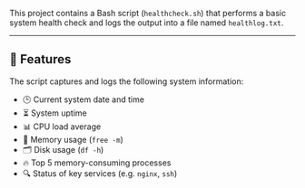 
This project contains a Bash script (`healthcheck.sh`) that performs a basic system health check and logs the output into a file named `healthlog.txt`.

---

## 📌 Features

The script captures and logs the following system information:

- 🕒 Current system date and time
- ⏳ System uptime
- 📊 CPU load average
- 💾 Memory usage (`free -m`)
- 🗂️ Disk usage (`df -h`)
- 🔥 Top 5 memory-consuming processes
- 🔍 Status of key services (e.g. `nginx`, `ssh`)
